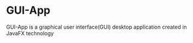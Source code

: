 # GUI-App
GUI-App is a graphical user interface(GUI) desktop application created in JavaFX technology
